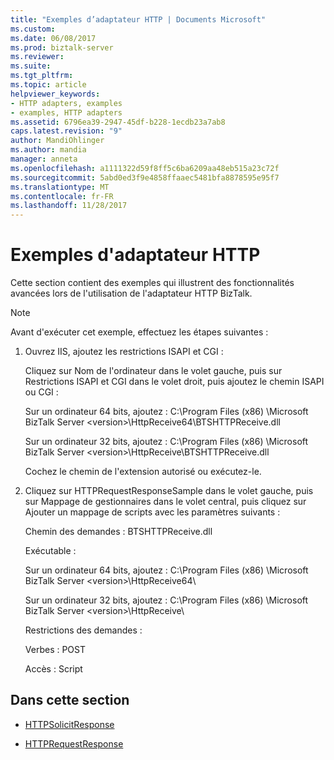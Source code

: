 ```yaml
---
title: "Exemples d’adaptateur HTTP | Documents Microsoft"
ms.custom: 
ms.date: 06/08/2017
ms.prod: biztalk-server
ms.reviewer: 
ms.suite: 
ms.tgt_pltfrm: 
ms.topic: article
helpviewer_keywords:
- HTTP adapters, examples
- examples, HTTP adapters
ms.assetid: 6796ea39-2947-45df-b228-1ecdb23a7ab8
caps.latest.revision: "9"
author: MandiOhlinger
ms.author: mandia
manager: anneta
ms.openlocfilehash: a1111322d59f8ff5c6ba6209aa48eb515a23c72f
ms.sourcegitcommit: 5abd0ed3f9e4858ffaaec5481bfa8878595e95f7
ms.translationtype: MT
ms.contentlocale: fr-FR
ms.lasthandoff: 11/28/2017
---
```

# <a name="http-adapter-samples"></a>Exemples d'adaptateur HTTP
Cette section contient des exemples qui illustrent des fonctionnalités avancées lors de l'utilisation de l'adaptateur HTTP BizTalk.  
  
> [!NOTE]
>  Avant d'exécuter cet exemple, effectuez les étapes suivantes :  
>   
>  1.  Ouvrez IIS, ajoutez les restrictions ISAPI et CGI :  
>   
>      Cliquez sur Nom de l'ordinateur dans le volet gauche, puis sur Restrictions ISAPI et CGI dans le volet droit, puis ajoutez le chemin ISAPI ou CGI :  
>   
>      Sur un ordinateur 64 bits, ajoutez : C:\Program Files (x86) \Microsoft BizTalk Server \<version\>\HttpReceive64\BTSHTTPReceive.dll  
>   
>      Sur un ordinateur 32 bits, ajoutez : C:\Program Files (x86) \Microsoft BizTalk Server \<version\>\HttpReceive\BTSHTTPReceive.dll  
>   
>      Cochez le chemin de l'extension autorisé ou exécutez-le.  
> 2.  Cliquez sur HTTPRequestResponseSample dans le volet gauche, puis sur Mappage de gestionnaires dans le volet central, puis cliquez sur Ajouter un mappage de scripts avec les paramètres suivants :  
>   
>      Chemin des demandes : BTSHTTPReceive.dll  
>   
>      Exécutable :  
>   
>      Sur un ordinateur 64 bits, ajoutez : C:\Program Files (x86) \Microsoft BizTalk Server \<version\>\HttpReceive64\  
>   
>      Sur un ordinateur 32 bits, ajoutez : C:\Program Files (x86) \Microsoft BizTalk Server \<version\>\HttpReceive\  
>   
>      Restrictions des demandes :  
>   
>      Verbes : POST  
>   
>      Accès : Script  
  
## <a name="in-this-section"></a>Dans cette section  
  
-   [HTTPSolicitResponse](../core/httpsolicitresponse.md)  
  
-   [HTTPRequestResponse](../core/httprequestresponse.md)